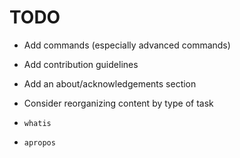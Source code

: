 # TODO

* Add commands (especially advanced commands)
* Add contribution guidelines
* Add an about/acknowledgements section
* Consider reorganizing content by type of task

* `whatis`
* `apropos`
